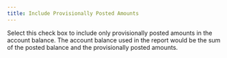 ```yaml
---
title: Include Provisionally Posted Amounts
---
```



Select this check box to include only provisionally posted amounts in the account balance. The account balance used in the report would be the sum of the posted balance and the provisionally posted amounts.
